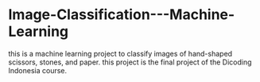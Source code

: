 # Image-Classification---Machine-Learning
this is a machine learning project to classify images of hand-shaped scissors, stones, and paper. this project is the final project of the Dicoding Indonesia course.
